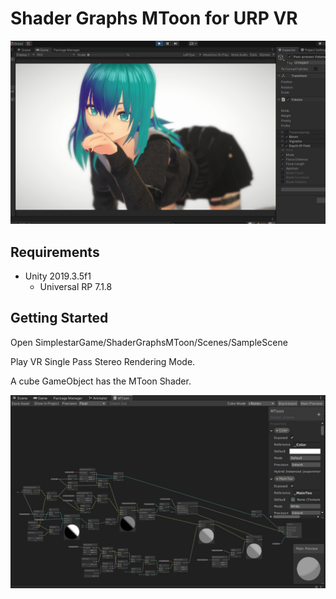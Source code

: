 # Shader Graphs MToon for URP VR

![](./README/ShaderGRaphsMToon.jpg)

## Requirements
- Unity 2019.3.5f1  
    - Universal RP 7.1.8  

## Getting Started

Open SimplestarGame/ShaderGraphsMToon/Scenes/SampleScene  

Play VR Single Pass Stereo Rendering Mode.

A cube GameObject has the MToon Shader.  

![graph](./README/ShaderGraph.jpg)  

